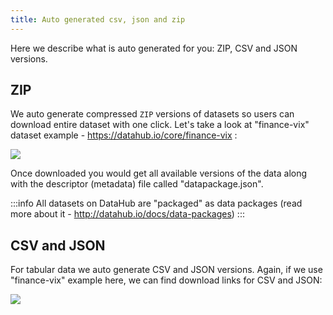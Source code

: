 ```yaml
---
title: Auto generated csv, json and zip
---
```


Here we describe what is auto generated for you: ZIP, CSV and JSON versions.

## ZIP

We auto generate compressed `ZIP` versions of datasets so users can download entire dataset with one click. Let's take a look at "finance-vix" dataset example - https://datahub.io/core/finance-vix :

![](https://raw.githubusercontent.com/datahq/datahub-content/master/assets/img/download-zip.png)

Once downloaded you would get all available versions of the data along with the descriptor (metadata) file called "datapackage.json".

:::info
All datasets on DataHub are "packaged" as data packages (read more about it - http://datahub.io/docs/data-packages)
:::

## CSV and JSON

For tabular data we auto generate CSV and JSON versions. Again, if we use "finance-vix" example here, we can find download links for CSV and JSON:

![](https://raw.githubusercontent.com/datahq/datahub-content/master/assets/img/download-csv-json.png)